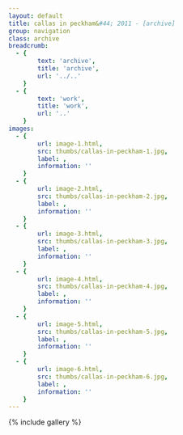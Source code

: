 ```yaml
---
layout: default
title: callas in peckham&#44; 2011 - [archive]
group: navigation
class: archive
breadcrumb:
  - {
  		text: 'archive',
  		title: 'archive',
  		url: '../..'
	}
  - {
  		text: 'work',
  		title: 'work',
  		url: '..'
	}
images:
  - {
		url: image-1.html, 
		src: thumbs/callas-in-peckham-1.jpg,
		label: ,
		information: ''
	}
  - {
		url: image-2.html, 
		src: thumbs/callas-in-peckham-2.jpg,
		label: ,
		information: ''
	}
  - {
		url: image-3.html, 
		src: thumbs/callas-in-peckham-3.jpg,
		label: ,
		information: ''
	}
  - {
		url: image-4.html, 
		src: thumbs/callas-in-peckham-4.jpg,
		label: ,
		information: ''
	}
  - {
		url: image-5.html, 
		src: thumbs/callas-in-peckham-5.jpg,
		label: ,
		information: ''
	}
  - {
		url: image-6.html, 
		src: thumbs/callas-in-peckham-6.jpg,
		label: ,
		information: ''
	}
---
```


{% include gallery %}
